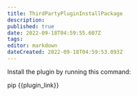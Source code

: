 ```yaml
---
title: ThirdPartyPluginInstallPackage
description: 
published: true
date: 2022-09-18T04:59:55.607Z
tags: 
editor: markdown
dateCreated: 2022-09-18T04:59:53.093Z
---
```


Install the plugin by running this command:

pip {{plugin_link}}